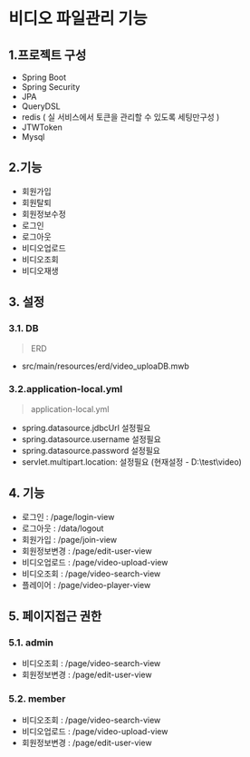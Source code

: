 # 비디오 파일관리 기능

## 1.프로젝트 구성
 - Spring Boot 
 - Spring Security
 - JPA
 - QueryDSL
 - redis ( 실 서비스에서 토큰을 관리할 수 있도록 세팅만구성 )
 - JTWToken
 - Mysql

## 2.기능
- 회원가입
- 회원탈퇴
- 회원정보수정
- 로그인
- 로그아웃
- 비디오업로드
- 비디오조회
- 비디오재생

## 3. 설정
### 3.1. DB
> ERD
 - src/main/resources/erd/video_uploaDB.mwb
### 3.2.application-local.yml
> application-local.yml
 - spring.datasource.jdbcUrl 설정필요
 - spring.datasource.username 설정필요
 - spring.datasource.password 설정필요
 - servlet.multipart.location: 설정필요 (현재설정 - D:\test\video\)

## 4. 기능
 - 로그인 : /page/login-view
 - 로그아웃 : /data/logout
 - 회원가입 : /page/join-view
 - 회원정보변경 : /page/edit-user-view
 - 비디오업로드 : /page/video-upload-view
 - 비디오조회 : /page/video-search-view
 - 플레이어 : /page/video-player-view

## 5. 페이지접근 권한
### 5.1. admin
 - 비디오조회 : /page/video-search-view
 - 회원정보변경 : /page/edit-user-view
### 5.2. member
 - 비디오조회 : /page/video-search-view
 - 비디오업로드 : /page/video-upload-view
 - 회원정보변경 : /page/edit-user-view